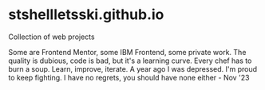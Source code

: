 # stshellletsski.github.io
Collection of web projects

Some are Frontend Mentor, some IBM Frontend, some private work.
The quality is dubious, code is bad, but it's a learning curve.
Every chef has to burn a soup. Learn, improve, iterate.
A year ago I was depressed. I'm proud to keep fighting.
I have no regrets, you should have none either - Nov '23 
